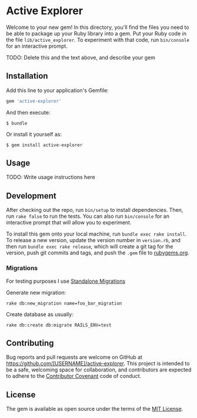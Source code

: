 # Active Explorer

Welcome to your new gem! In this directory, you'll find the files you need to be able to package up your Ruby library into a gem. Put your Ruby code in the file `lib/active_explorer`. To experiment with that code, run `bin/console` for an interactive prompt.

TODO: Delete this and the text above, and describe your gem

## Installation

Add this line to your application's Gemfile:

```ruby
gem 'active-explorer'
```

And then execute:

    $ bundle

Or install it yourself as:

    $ gem install active-explorer

## Usage

TODO: Write usage instructions here

## Development

After checking out the repo, run `bin/setup` to install dependencies. Then, run `rake false` to run the tests. You can also run `bin/console` for an interactive prompt that will allow you to experiment.

To install this gem onto your local machine, run `bundle exec rake install`. To release a new version, update the version number in `version.rb`, and then run `bundle exec rake release`, which will create a git tag for the version, push git commits and tags, and push the `.gem` file to [rubygems.org](https://rubygems.org).

### Migrations

For testing purposes I use [Standalone Migrations](https://github.com/thuss/standalone-migrations)

Generate new migration:

```
rake db:new_migration name=foo_bar_migration
```

Create database as usually:

```
rake db:create db:migrate RAILS_ENV=test
```

## Contributing

Bug reports and pull requests are welcome on GitHub at https://github.com/[USERNAME]/active-explorer. This project is intended to be a safe, welcoming space for collaboration, and contributors are expected to adhere to the [Contributor Covenant](contributor-covenant.org) code of conduct.


## License

The gem is available as open source under the terms of the [MIT License](http://opensource.org/licenses/MIT).

